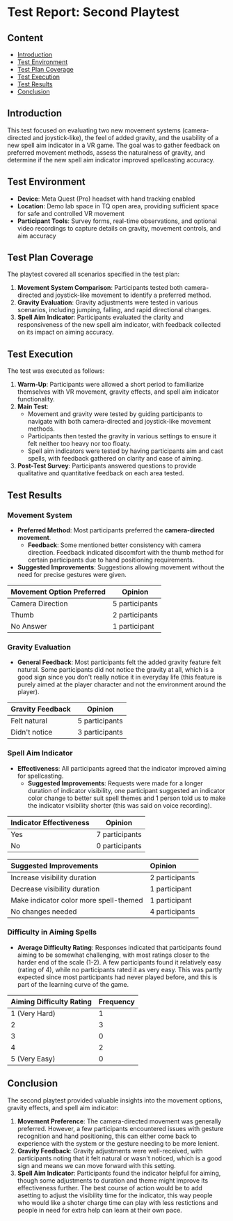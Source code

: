 # Test Report: Second Playtest

## Content
- [Introduction](#introduction)
- [Test Environment](#test-environment)
- [Test Plan Coverage](#test-plan-coverage)
- [Test Execution](#test-execution)
- [Test Results](#test-results)
- [Conclusion](#conclusion)


## Introduction
This test focused on evaluating two new movement systems (camera-directed and joystick-like), the feel of added gravity, and the usability of a new spell aim indicator in a VR game. The goal was to gather feedback on preferred movement methods, assess the naturalness of gravity, and determine if the new spell aim indicator improved spellcasting accuracy.


## Test Environment
- **Device**: Meta Quest (Pro) headset with hand tracking enabled
- **Location**: Demo lab space in TQ open area, providing sufficient space for safe and controlled VR movement
- **Participant Tools**: Survey forms, real-time observations, and optional video recordings to capture details on gravity, movement controls, and aim accuracy


## Test Plan Coverage
The playtest covered all scenarios specified in the test plan:
1. **Movement System Comparison**: Participants tested both camera-directed and joystick-like movement to identify a preferred method.
2. **Gravity Evaluation**: Gravity adjustments were tested in various scenarios, including jumping, falling, and rapid directional changes.
3. **Spell Aim Indicator**: Participants evaluated the clarity and responsiveness of the new spell aim indicator, with feedback collected on its impact on aiming accuracy.


## Test Execution
The test was executed as follows:
1. **Warm-Up**: Participants were allowed a short period to familiarize themselves with VR movement, gravity effects, and spell aim indicator functionality.
2. **Main Test**:
   - Movement and gravity were tested by guiding participants to navigate with both camera-directed and joystick-like movement methods.
   - Participants then tested the gravity in various settings to ensure it felt neither too heavy nor too floaty.
   - Spell aim indicators were tested by having participants aim and cast spells, with feedback gathered on clarity and ease of aiming.
3. **Post-Test Survey**: Participants answered questions to provide qualitative and quantitative feedback on each area tested.


## Test Results

### Movement System
- **Preferred Method**: Most participants preferred the **camera-directed movement**.
  - **Feedback**: Some mentioned better consistency with camera direction. Feedback indicated discomfort with the thumb method for certain participants due to hand positioning requirements.
- **Suggested Improvements**: Suggestions allowing movement without the need for precise gestures were given.

| Movement Option Preferred  | Opinion           |
|-|-|
| Camera Direction           | 5 participants    |
| Thumb                      | 2 participants    |
| No Answer                  | 1 participant     |

### Gravity Evaluation
- **General Feedback**: Most participants felt the added gravity feature felt natural. Some participants did not notice the gravity at all, which is a good sign since you don't really notice it in everyday life (this feature is purely aimed at the player character and not the environment around the player).

| Gravity Feedback     | Opinion       |
|-|-|
| Felt natural         | 5 participants |
| Didn't notice        | 3 participants |

### Spell Aim Indicator
- **Effectiveness**: All participants agreed that the indicator improved aiming for spellcasting.
  - **Suggested Improvements**: Requests were made for a longer duration of indicator visibility, one participant suggested an indicator color change to better suit spell themes and 1 person told us to make the indicator visibility shorter (this was said on voice recording). 

| Indicator Effectiveness | Opinion       |
|-|-|
| Yes                     | 7 participants|
| No                      | 0 participants|

| Suggested Improvements                            | Opinion                                     |
|:-                                                 |:-                                           |
| Increase visibility duration                      | 2 participants                              |
| Decrease visibility duration                      | 1 participant                               |
| Make indicator color more spell-themed            | 1 participant                               |
| No changes needed                                 | 4 participants                              |

### Difficulty in Aiming Spells
- **Average Difficulty Rating**: Responses indicated that participants found aiming to be somewhat challenging, with most ratings closer to the harder end of the scale (1-2).
A few participants found it relatively easy (rating of 4), while no participants rated it as very easy. This was partly expected since most participants had never played before,
and this is part of the learning curve of the game.

| Aiming Difficulty Rating | Frequency |
|--------------------------|-----------|
| 1 (Very Hard)            | 1         |
| 2                        | 3         |
| 3                        | 0         |
| 4                        | 2         |
| 5 (Very Easy)            | 0         |


## Conclusion
The second playtest provided valuable insights into the movement options, gravity effects, and spell aim indicator:
1. **Movement Preference**: The camera-directed movement was generally preferred. However, a few participants encountered issues with gesture recognition and hand positioning,
this can either come back to experience with the system or the gesture needing to be more lenient.
3. **Gravity Feedback**: Gravity adjustments were well-received, with participants noting that it felt natural or wasn't noticed, which is a good sign and means we can move forward with this setting.
4. **Spell Aim Indicator**: Participants found the indicator helpful for aiming, though some adjustments to duration and theme might improve its effectiveness further. The best course of action would
be to add asetting to adjust the visibility time for the indicator, this way people who would like a shoter charge time can play with less restictions and people in need for extra help can learn at their own pace.

